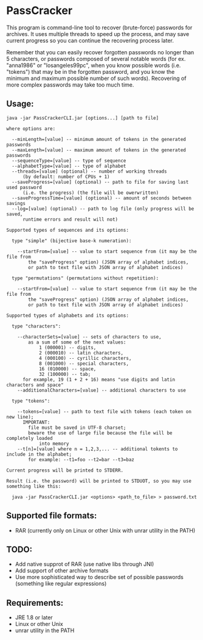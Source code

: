 PassCracker
============

This program is command-line tool to recover (brute-force) passwords for archives. It uses multiple threads to speed up the process, and may save current progress so you can continue the recovering process later.

Remember that you can easily recover forgotten passwords no longer than 5 characters, or passwords composed of several notable words (for ex. "anna1986" or "losangeles99pc", when you know possible words (i.e. "tokens") that may be in the forgotten password, and you know the minimum and maximum possible number of such words). Recovering of more complex passwords may take too much time.

Usage:
------

    java -jar PassCrackerCLI.jar [options...] [path to file]
  
    where options are:
    
      --minLength=[value] -- minimum amount of tokens in the generated passwords
      --maxLength=[value] -- maximum amount of tokens in the generated passwords
      --sequenceType=[value] -- type of sequence
      --alphabetType=[value] -- type of alphabet
      --threads=[value] (optional) -- number of working threads
          (by default: number of CPUs + 1)
      --saveProgress=[value] (optional) -- path to file for saving last used password
          (i.e. the progress) (the file will be owerwritten)
      --saveProgressTime=[value] (optional) -- amount of seconds between savings
      --log=[value] (optional) -- path to log file (only progress will be saved,
          runtime errors and result will not)
  
    Supported types of sequences and its options:
    
      type "simple" (bijective base-k numeration):
      
        --startFrom=[value] -- value to start sequence from (it may be the file from
            the "saveProgress" option) (JSON array of alphabet indices,
            or path to text file with JSON array of alphabet indices)
        
      type "permutations" (permutations without repetition):

        --startFrom=[value] -- value to start sequence from (it may be the file from
            the "saveProgress" option) (JSON array of alphabet indices,
            or path to text file with JSON array of alphabet indices)
    
    Supported types of alphabets and its options:
    
      type "characters":
      
        --characterSets=[value] -- sets of characters to use,
            as a sum of some of the next values:
                1 (000001) -- digits,
                2 (000010) -- latin characters,
                4 (000100) -- cyrillic characters,
                8 (001000) -- special characters,
                16 (010000) -- space,
                32 (100000) -- tab;
          for example, 19 (1 + 2 + 16) means "use digits and latin characters and space"
        --additionalCharacters=[value] -- additional characters to use
        
      type "tokens":
      
        --tokens=[value] -- path to text file with tokens (each token on new line);
          IMPORTANT:
            file must be saved in UTF-8 charset;
            beware the use of large file because the file will be completely loaded
                into memory
        --t[n]=[value] where n = 1,2,3,... -- additional tokents to include in the alphabet;
            for example: --t1=foo --t2=bar --t3=baz
    
    Current progress will be printed to STDERR.
    
    Result (i.e. the password) will be printed to STDUOT, so you may use
    something like this:

      java -jar PassCrackerCLI.jar <options> <path_to_file> > password.txt

Supported file formats:
-----------------------

* RAR (currently only on Linux or other Unix with unrar utility in the PATH)

TODO:
-----

* Add native supprot of RAR (use native libs through JNI)
* Add support of other archive formats
* Use more sophisticated way to describe set of possible passwords (something like regular expressions)

Requirements:
-------------

* JRE 1.8 or later
* Linux or other Unix
* unrar utility in the PATH
